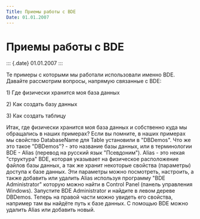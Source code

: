 ```yaml
---
Title: Приемы работы с BDE
Date: 01.01.2007
---
```



Приемы работы с BDE
===================

::: {.date}
01.01.2007
:::

Те примеры с которыми мы работали использовали именно BDE. Давайте
рассмотрим вопросы, напрямую связанные с BDE:

1\) Где физически хранится моя база данных

2\) Как создать базу данных

3\) Как создать таблицу

Итак, где физически хранится моя база данных и собственно куда мы
обращались в наших примерах? Если вы помните, в наших примерах мы
свойство DatabaseName для Table установили в "DBDemos". Что же это
такое "DBDemos"? - это название базы данных, или в терминологии BDE -
Alias (перевод на русский язык "Псевдоним"). Alias - это некая
"структура" BDE, которая указывает на физическое расположение файлов
базы данных, а так же хранит некоторые свойства (параметры) доступа к
базе данных. Эти параметры можно посмотреть, настроить, а также добавить
или удалить Alias используя программу "BDE Administrator" которую
можно найти в Control Panel (панель управления Windows). Запустите BDE
Administrator и найдите в левом дереве DBDemos. Теперь на правой части
можно увидеть его свойства, например там вы найдёте путь к базе данных.
С помощью BDE можно удалить Alias или добавить новый.
